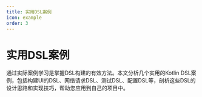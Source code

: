 ```yaml
---
title: 实用DSL案例
icon: example
order: 3
---
```


# 实用DSL案例

通过实际案例学习是掌握DSL构建的有效方法。本文分析几个实用的Kotlin DSL案例，包括构建UI的DSL、网络请求DSL、测试DSL、配置DSL等，剖析这些DSL的设计思路和实现技巧，帮助您应用到自己的项目中。
